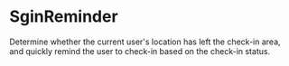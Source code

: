 # SginReminder
Determine whether the current user's location has left the check-in area, and quickly remind the user to check-in based on the check-in status.
